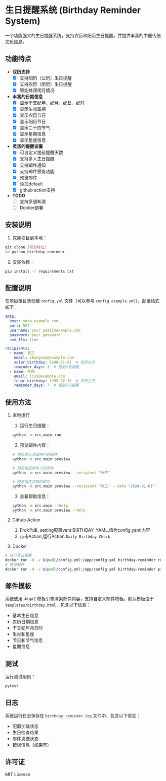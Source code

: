 # 生日提醒系统 (Birthday Reminder System)

一个功能强大的生日提醒系统，支持农历和阳历生日提醒，并提供丰富的中国传统文化信息。


## 功能特点

- **双历支持**
  - [x] 支持阳历（公历）生日提醒
  - [x] 支持农历（阴历）生日提醒
  - [x] 智能处理闰月情况

- **丰富的日期信息**
  - [x] 显示干支纪年、纪月、纪日、纪时
  - [x] 显示生肖属相
  - [x] 显示农历节日
  - [x] 显示阳历节日
  - [x] 显示二十四节气
  - [x] 显示星期信息
  - [x] 显示星座信息

- **灵活的提醒设置**
  - [x] 可自定义提前提醒天数
  - [x] 支持多人生日提醒
  - [x] 支持邮件通知
  - [x] 支持邮件预览功能
  - [x] 预览邮件
  - [x] 添加default 
  - [x] github action支持
- **TODO**
  - [ ] 支持多通知源
  - [ ] Docker部署
## 安装说明

1. 克隆项目到本地：
```bash
git clone [项目地址]
cd python_birthday_reminder
```

2. 安装依赖：
```bash
pip install -r requirements.txt
```

## 配置说明

在项目根目录创建 `config.yml` 文件（可以参考 `config.example.yml`），配置格式如下：

```yaml
smtp:
  host: smtp.example.com
  port: 587
  username: your_email@example.com
  password: your_password
  use_tls: true

recipients:
  - name: 张三
    email: zhangsan@example.com
    solar_birthday: 1990-01-01  # 阳历生日
    reminder_days: 3  # 提前3天提醒
  - name: 李四
    email: lisi@example.com
    lunar_birthday: 1995-02-15  # 农历生日
    reminder_days: 7  # 提前7天提醒
```



## 使用方法

1. 本地运行
   1. 运行生日提醒：
    ```bash
    python -m src.main run
    ```
   2. 预览邮件内容：
    ```bash
    # 预览默认测试用户的邮件
    python -m src.main preview

    # 预览指定收件人的邮件
    python -m src.main preview --recipient "张三"

    # 预览指定日期的邮件
    python -m src.main preview --recipient "张三" --date "2024-01-01"
    ```
    3. 查看帮助信息：
    ```bash
    python -m src.main --help
    python -m src.main preview --help
    ```
2. Github Action
   1. Frok仓库, setting配置vars:BIRTHDAY_YAML,值为config.yaml内容
   2. 点击Action,运行Action:`Daily Birthday Check`
   
3. Docker
```bash
# 运行生日提醒
docker run -d -v $(pwd)/config.yml:/app/config.yml birthday-reminder run
# 预览邮件
docker run -d -v $(pwd)/config.yml:/app/config.yml birthday-reminder preview -r "测试用户" -d "2024-01-01"
```


 
## 邮件模板

系统使用 Jinja2 模板引擎渲染邮件内容，支持自定义邮件模板。默认模板位于 `templates/birthday.html`，包含以下信息：

- 基本生日信息
- 农历日期信息
- 干支纪年月日时
- 生肖和星座
- 节日和节气信息
- 星期信息

## 测试

运行测试用例：
```bash
pytest
```

## 日志

系统运行日志保存在 `birthday_reminder.log` 文件中，包含以下信息：
- 配置加载状态
- 生日检查结果
- 邮件发送状态
- 错误信息（如果有）
 
## 许可证

MIT License 